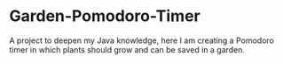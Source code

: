 # Garden-Pomodoro-Timer
A project to deepen my Java knowledge, here I am creating a Pomodoro timer in which plants should grow and can be saved in a garden.
